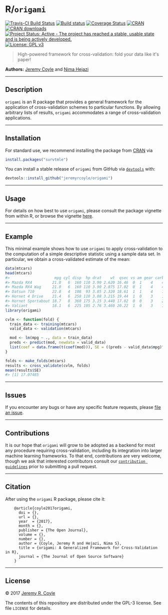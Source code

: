 
<!-- README.md is generated from README.Rmd. Please edit that file -->
R/`origami`
===========

[![Travis-CI Build Status](https://travis-ci.org/jeremyrcoyle/origami.svg?branch=master)](https://travis-ci.org/jeremyrcoyle/origami) [![Build status](https://ci.appveyor.com/api/projects/status/i5qwp8cjb4j4x329?svg=true)](https://ci.appveyor.com/project/jeremyrcoyle/origami) [![Coverage Status](https://img.shields.io/codecov/c/github/jeremyrcoyle/origami/master.svg)](https://codecov.io/github/jeremyrcoyle/origami?branch=master) [![CRAN](http://www.r-pkg.org/badges/version/origami)](http://www.r-pkg.org/pkg/origami) [![CRAN downloads](https://cranlogs.r-pkg.org/badges/origami)](https://CRAN.R-project.org/package=origami) [![Project Status: Active - The project has reached a stable, usable state and is being actively developed.](http://www.repostatus.org/badges/latest/active.svg)](http://www.repostatus.org/#active) [![License: GPL v3](https://img.shields.io/badge/License-GPL%20v3-blue.svg)](http://www.gnu.org/licenses/gpl-3.0)

> High-powered framework for cross-validation: fold your data like it's paper!

**Authors:** [Jeremy Coyle](https://github.com/jeremyrcoyle) and [Nima Hejazi](http://nimahejazi.org)

------------------------------------------------------------------------

Description
-----------

`origami` is an R package that provides a general framework for the application of cross-validation schemes to particular functions. By allowing arbitrary lists of results, `origami` accommodates a range of cross-validation applications.

------------------------------------------------------------------------

Installation
------------

For standard use, we recommend installing the package from [CRAN](https://cran.r-project.org/) via

``` r
install.packages("survtmle")
```

You can install a stable release of `origami` from GitHub via [`devtools`](https://www.rstudio.com/products/rpackages/devtools/) with:

``` r
devtools::install_github("jeremyrcoyle/origami")
```

------------------------------------------------------------------------

Usage
-----

For details on how best to use `origami`, please consult the package vignette from within R, or browse the vignette [here](http://nimahejazi.org/origami/articles/generalizedCV.html).

------------------------------------------------------------------------

Example
-------

This minimal example shows how to use `origami` to apply cross-validation to the computation of a simple descriptive statistic using a sample data set. In particular, we obtain a cross-validated estimate of the mean:

``` r
data(mtcars)
head(mtcars)
#>                    mpg cyl disp  hp drat    wt  qsec vs am gear carb
#> Mazda RX4         21.0   6  160 110 3.90 2.620 16.46  0  1    4    4
#> Mazda RX4 Wag     21.0   6  160 110 3.90 2.875 17.02  0  1    4    4
#> Datsun 710        22.8   4  108  93 3.85 2.320 18.61  1  1    4    1
#> Hornet 4 Drive    21.4   6  258 110 3.08 3.215 19.44  1  0    3    1
#> Hornet Sportabout 18.7   8  360 175 3.15 3.440 17.02  0  0    3    2
#> Valiant           18.1   6  225 105 2.76 3.460 20.22  1  0    3    1
library(origami)

cvlm <- function(fold) {
  train_data <- training(mtcars)
  valid_data <- validation(mtcars)

  mod <- lm(mpg ~ ., data = train_data)
  preds <- predict(mod, newdata = valid_data)
  list(coef = data.frame(t(coef(mod))), SE = ((preds - valid_data$mpg)^2))
}

folds <- make_folds(mtcars)
results <- cross_validate(cvlm, folds)
mean(results$SE)
#> [1] 17.07485
```

------------------------------------------------------------------------

Issues
------

If you encounter any bugs or have any specific feature requests, please [file an issue](https://github.com/jeremyrcoyle/origami/issues).

------------------------------------------------------------------------

Contributions
-------------

It is our hope that `origami` will grow to be adopted as a backend for most any procedure requiring cross-validation, including its integration into larger machine learning frameworks. To that end, contributions are very welcome, though we ask that interested contributors consult our [`contribution guidelines`](https://github.com/jeremyrcoyle/origami/blob/master/CONTRIBUTING.md) prior to submitting a pull request.

------------------------------------------------------------------------

Citation
--------

After using the `origami` R package, please cite it:

        @article{coyle2017origami,
          doi = {},
          url = {},
          year  = {2017},
          month = {},
          publisher = {The Open Journal},
          volume = {},
          number = {},
          author = {Coyle, Jeremy R and Hejazi, Nima S},
          title = {origami: A Generalized Framework for Cross-Validation in R},
          journal = {The Journal of Open Source Software}
        }

------------------------------------------------------------------------

License
-------

© 2017 [Jeremy R. Coyle](https://github.com/jeremyrcoyle)

The contents of this repository are distributed under the GPL-3 license. See file `LICENSE` for details.
